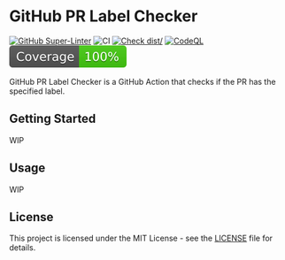 # GitHub PR Label Checker

[![GitHub Super-Linter](https://github.com/Okabe-Junya/pr-label-checker/actions/workflows/linter.yml/badge.svg)](https://github.com/super-linter/super-linter)
![CI](https://github.com/Okabe-Junya/pr-label-checker/actions/workflows/ci.yml/badge.svg)
[![Check dist/](https://github.com/Okabe-Junya/pr-label-checker/actions/workflows/check-dist.yml/badge.svg)](https://github.com/Okabe-Junya/pr-label-checker/actions/workflows/check-dist.yml)
[![CodeQL](https://github.com/Okabe-Junya/pr-label-checker/actions/workflows/codeql-analysis.yml/badge.svg)](https://github.com/Okabe-Junya/pr-label-checker/actions/workflows/codeql-analysis.yml)
[![Coverage](./badges/coverage.svg)](./badges/coverage.svg)

GitHub PR Label Checker is a GitHub Action that checks if the PR has the specified label.

## Getting Started

WIP

## Usage

WIP

## License

This project is licensed under the MIT License - see the [LICENSE](LICENSE) file for details.
